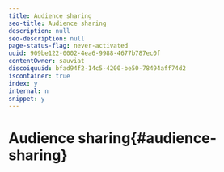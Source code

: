 ```yaml
---
title: Audience sharing
seo-title: Audience sharing
description: null
seo-description: null
page-status-flag: never-activated
uuid: 909be122-0002-4ea6-9988-4677b787ec0f
contentOwner: sauviat
discoiquuid: bfad94f2-14c5-4200-be50-78494aff74d2
iscontainer: true
index: y
internal: n
snippet: y
---
```


# Audience sharing{#audience-sharing}

